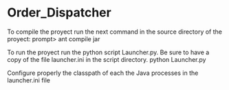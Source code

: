 # Order_Dispatcher
To compile the proyect run the next command in the source directory of the proyect: prompt> ant compile jar

To run the proyect run the python script Launcher.py. Be sure to have a copy of the file launcher.ini in the script directory. python Launcher.py

Configure properly the classpath of each the Java processes in the launcher.ini file
